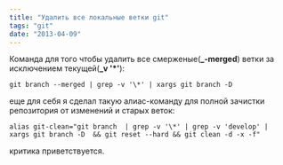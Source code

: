 ```yaml
---
title: "Удалить все локальные ветки git"
tags: "git"
date: "2013-04-09"
---
```


Команда для того чтобы удалить все смерженые(**_-merged**) ветки за исключением текущей(**_v '\*'**):

```
git branch --merged | grep -v '\*' | xargs git branch -D
```

еще для себя я сделал такую алиас-команду для полной зачистки репозитория от изменений и старых веток:

```
alias git-clean="git branch  | grep -v '\*' | grep -v 'develop' | xargs git branch -D  && git reset --hard && git clean -d -x -f"
```

критика приветствуется.
